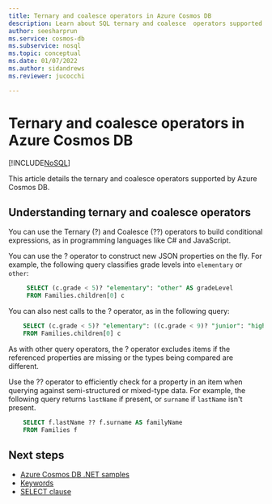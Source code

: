 ```yaml
---
title: Ternary and coalesce operators in Azure Cosmos DB
description: Learn about SQL ternary and coalesce  operators supported by Azure Cosmos DB.
author: seesharprun
ms.service: cosmos-db
ms.subservice: nosql
ms.topic: conceptual
ms.date: 01/07/2022
ms.author: sidandrews
ms.reviewer: jucocchi

---
```

# Ternary and coalesce operators in Azure Cosmos DB
[!INCLUDE[NoSQL](../../includes/appliesto-nosql.md)]

This article details the ternary and coalesce operators supported by Azure Cosmos DB.

## Understanding ternary and coalesce operators

You can use the Ternary (?) and Coalesce (??) operators to build conditional expressions, as in programming languages like C# and JavaScript.

You can use the ? operator to construct new JSON properties on the fly. For example, the following query classifies grade levels into `elementary` or `other`:

```sql
     SELECT (c.grade < 5)? "elementary": "other" AS gradeLevel
     FROM Families.children[0] c
```

You can also nest calls to the ? operator, as in the following query: 

```sql
    SELECT (c.grade < 5)? "elementary": ((c.grade < 9)? "junior": "high") AS gradeLevel
    FROM Families.children[0] c
```

As with other query operators, the ? operator excludes items if the referenced properties are missing or the types being compared are different.

Use the ?? operator to efficiently check for a property in an item when querying against semi-structured or mixed-type data. For example, the following query returns `lastName` if present, or `surname` if `lastName` isn't present.

```sql
    SELECT f.lastName ?? f.surname AS familyName
    FROM Families f
```

## Next steps

- [Azure Cosmos DB .NET samples](https://github.com/Azure/azure-cosmos-dotnet-v3)
- [Keywords](keywords.md)
- [SELECT clause](select.md)
